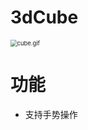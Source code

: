 # 3dCube

<img src="https://s2.loli.net/2022/06/24/Xr4Gu8SaLtyNOR7.gif" alt="cube.gif" style="zoom:67%;" />

# 功能

- 支持手势操作